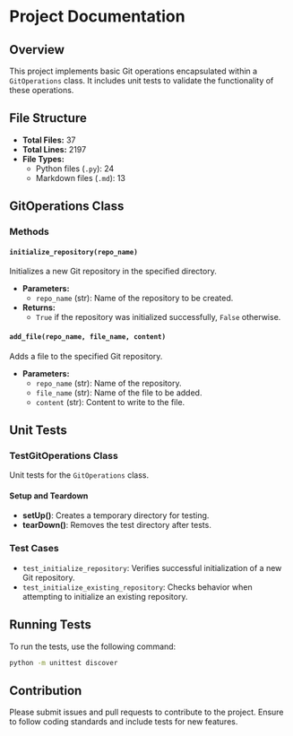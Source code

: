 # Project Documentation

## Overview
This project implements basic Git operations encapsulated within a `GitOperations` class. It includes unit tests to validate the functionality of these operations.

## File Structure
- **Total Files:** 37
- **Total Lines:** 2197
- **File Types:**
  - Python files (`.py`): 24
  - Markdown files (`.md`): 13

## GitOperations Class

### Methods

#### `initialize_repository(repo_name)`
Initializes a new Git repository in the specified directory.

- **Parameters:**
  - `repo_name` (str): Name of the repository to be created.
- **Returns:** 
  - `True` if the repository was initialized successfully, `False` otherwise.

#### `add_file(repo_name, file_name, content)`
Adds a file to the specified Git repository.

- **Parameters:**
  - `repo_name` (str): Name of the repository.
  - `file_name` (str): Name of the file to be added.
  - `content` (str): Content to write to the file.

## Unit Tests

### TestGitOperations Class
Unit tests for the `GitOperations` class.

#### Setup and Teardown
- **setUp()**: Creates a temporary directory for testing.
- **tearDown()**: Removes the test directory after tests.

### Test Cases
- `test_initialize_repository`: Verifies successful initialization of a new Git repository.
- `test_initialize_existing_repository`: Checks behavior when attempting to initialize an existing repository.

## Running Tests
To run the tests, use the following command:
```bash
python -m unittest discover
```

## Contribution
Please submit issues and pull requests to contribute to the project. Ensure to follow coding standards and include tests for new features.